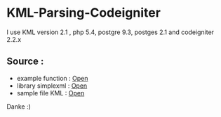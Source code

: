 # KML-Parsing-Codeigniter
I use KML version 2.1 , php 5.4, postgre 9.3, postges 2.1 and codeigniter 2.2.x

## Source :
- example function : [Open](example_function.php)
- library simplexml : [Open](simplexml.php)
- sample file KML : [Open](sample_file.KML)
	
Danke :)
